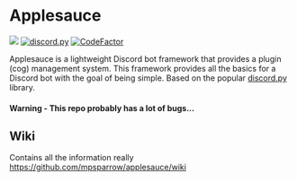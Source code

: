 # Applesauce 
[![](https://img.shields.io/badge/python-3.4+-blue.svg)](https://www.python.org/download/releases/3.4.0/) 
[![discord.py](https://img.shields.io/badge/discord.py-1.4.1-blue.svg)](https://github.com/Rapptz/discord.py)
[![CodeFactor](https://www.codefactor.io/repository/github/mpsparrow/applesauce/badge)](https://www.codefactor.io/repository/github/mpsparrow/applesauce)

Applesauce is a lightweight Discord bot framework that provides a plugin (cog) management system. This framework provides all the basics for a Discord bot with the goal of being simple. Based on the popular [discord.py](https://github.com/Rapptz/discord.py) library.

#### Warning - This repo probably has a lot of bugs...

## Wiki
Contains all the information really https://github.com/mpsparrow/applesauce/wiki